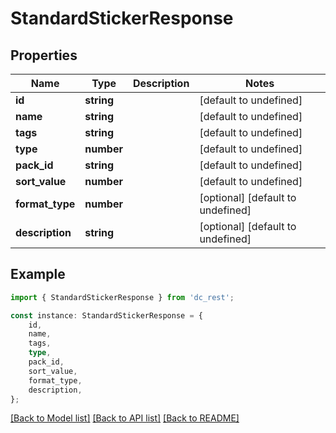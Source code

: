 # StandardStickerResponse


## Properties

Name | Type | Description | Notes
------------ | ------------- | ------------- | -------------
**id** | **string** |  | [default to undefined]
**name** | **string** |  | [default to undefined]
**tags** | **string** |  | [default to undefined]
**type** | **number** |  | [default to undefined]
**pack_id** | **string** |  | [default to undefined]
**sort_value** | **number** |  | [default to undefined]
**format_type** | **number** |  | [optional] [default to undefined]
**description** | **string** |  | [optional] [default to undefined]

## Example

```typescript
import { StandardStickerResponse } from 'dc_rest';

const instance: StandardStickerResponse = {
    id,
    name,
    tags,
    type,
    pack_id,
    sort_value,
    format_type,
    description,
};
```

[[Back to Model list]](../README.md#documentation-for-models) [[Back to API list]](../README.md#documentation-for-api-endpoints) [[Back to README]](../README.md)
